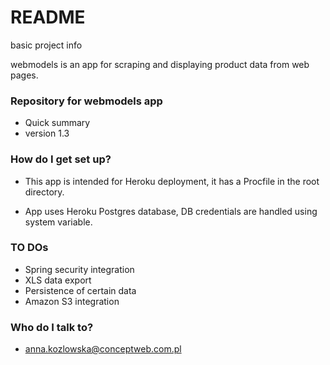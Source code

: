 # README #
basic project info

webmodels is an app for scraping and displaying product data from web pages.



### Repository for webmodels app ###

* Quick summary
* version 1.3


### How do I get set up? ###

* This app is intended for Heroku deployment, it has a Procfile in the root directory. 

* App uses Heroku Postgres database, DB credentials are handled using system variable.  

### TO DOs ###

* Spring security integration
* XLS data export 
* Persistence of certain data 
* Amazon S3 integration

### Who do I talk to? ###

* anna.kozlowska@conceptweb.com.pl
